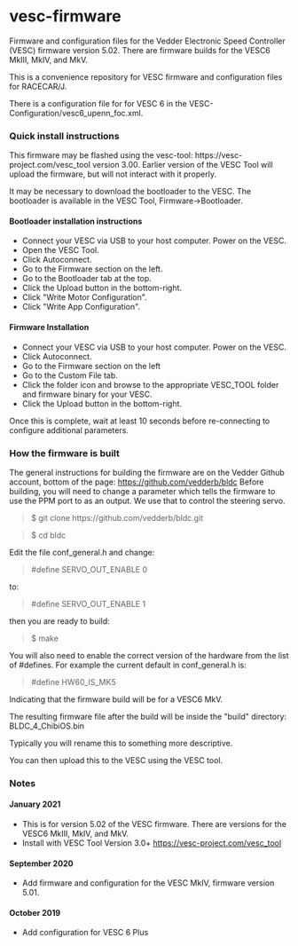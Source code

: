 # vesc-firmware
Firmware and configuration files for the Vedder Electronic Speed Controller (VESC) firmware version 5.02. There are firmware builds for the VESC6 MkIII, MkIV, and MkV. 

This is a convenience repository for VESC firmware and configuration files for RACECAR/J.

There is a configuration file for for VESC 6 in the VESC-Configuration/vesc6_upenn_foc.xml.

<h3>Quick install instructions</h3>
This firmware may be flashed using the vesc-tool: https://vesc-project.com/vesc_tool version 3.00. Earlier version of the VESC Tool will upload the firmware, but will not interact with it properly.

It may be necessary to download the bootloader to the VESC. The bootloader is available in the VESC Tool, Firmware->Bootloader. 

<h4>Bootloader installation instructions</h4>

* Connect your VESC via USB to your host computer. Power on the VESC.
* Open the VESC Tool.
* Click Autoconnect.
* Go to the Firmware section on the left.
* Go to the Bootloader tab at the top.
* Click the Upload button in the bottom-right.
* Click "Write Motor Configuration".
* Click "Write App Configuration".

<h4>Firmware Installation</h4>

* Connect your VESC via USB to your host computer. Power on the VESC.
* Click Autoconnect.
* Go to the Firmware section on the left
* Go to the Custom File tab.
* Click the folder icon and browse to the appropriate VESC_TOOL folder and firmware binary for your VESC.
* Click the Upload button in the bottom-right.

Once this is complete, wait at least 10 seconds before re-connecting to configure additional parameters.

<h3>How the firmware is built</h3>

The general instructions for building the firmware are on the Vedder Github account, bottom of the page:
https://github.com/vedderb/bldc Before building, you will need to change a parameter which tells the firmware to use the PPM port to as an output. We use that to control the steering servo.

<blockquote>
$ git clone https://github.com/vedderb/bldc.git 
</blockquote>
<blockquote>
$ cd bldc
</blockquote>

Edit the file conf_general.h and change:
<blockquote>
#define SERVO_OUT_ENABLE       0
</blockquote>
to:
<blockquote>
#define SERVO_OUT_ENABLE       1
</blockquote>
then you are ready to build:
<blockquote>
$ make
</blockquote>

You will also need to enable the correct version of the hardware from the list of #defines. For example the current default in conf_general.h is:
<blockquote>
#define HW60_IS_MK5</blockquote>

Indicating that the firmware build will be for a VESC6 MkV.

The resulting firmware file after the build will be inside the "build" directory: BLDC_4_ChibiOS.bin

Typically you will rename this to something more descriptive.

You can then upload this to the VESC using the VESC tool.

<h3>Notes</h3>

<h4>January 2021</h4>

* This is for version 5.02 of the VESC firmware. There are versions for the VESC6 MkIII, MkIV, and MkV. 
* Install with VESC Tool Version 3.0+  https://vesc-project.com/vesc_tool

<h4>September 2020</h4>

* Add firmware and configuration for the VESC MkIV, firmware version 5.01.

<h4>October 2019</h4>

* Add configuration for VESC 6 Plus
